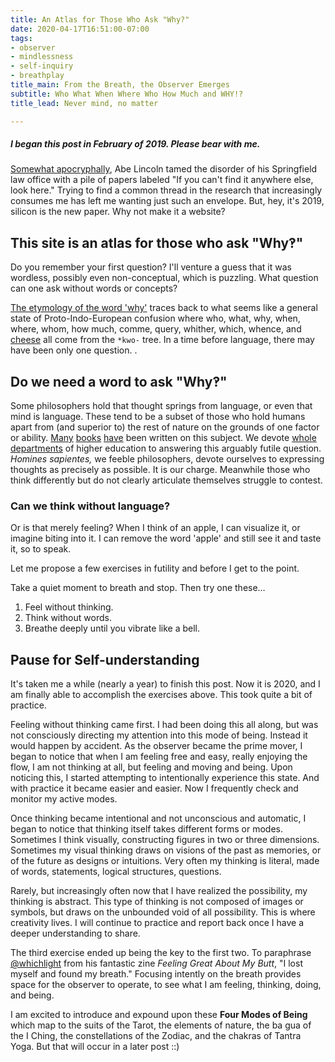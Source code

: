 ```yaml
---
title: An Atlas for Those Who Ask "Why?"
date: 2020-04-17T16:51:00-07:00
tags:
- observer
- mindlessness
- self-inquiry
- breathplay
title_main: From the Breath, the Observer Emerges
subtitle: Who What When Where Who How Much and WHY!?
title_lead: Never mind, no matter

---
```

##### I began this post in February of 2019. Please bear with me.

[Somewhat apocryphally](https://books.google.com/books?id=L8RVOCHtWXQC&pg=PA37&lpg=PA37&dq=%22if+you+can%27t+find+it+anywhere+else%22+%22look+in+this%22&source=bl&ots=LY5Y7SU_Aj&sig=ACfU3U2NsTh51nideVAVsI-kXhqWLbHarA&hl=en&sa=X&ved=2ahUKEwjmjMHood3gAhXH7oMKHRhbB9gQ6AEwAHoECAAQAQ#v=onepage&q=%22if%20you%20can't%20find%20it%20anywhere%20else%22%20%22look%20in%20this%22&f=false), Abe Lincoln tamed the disorder of his Springfield law office with a pile of papers labeled "If you can't find it anywhere else, look here." Trying to find a common thread in the research that increasingly consumes me has left me wanting just such an envelope. But, hey, it's 2019, silicon is the new paper. Why not make it a website?

## This site is an atlas for those who ask "Why‽"

Do you remember your first question? I'll venture a guess that it was wordless, possibly even non-conceptual, which is puzzling. What question can one ask without words or concepts?

[The etymology of the word 'why'](https://www.etymonline.com/word/*kwo-#etymonline_v_52739) traces back to what seems like a general state of Proto-Indo-European confusion where who, what, why, when, where, whom, how much, comme, query, whither, which, whence, and [cheese](https://www.etymonline.com/word/cheese?ref=etymonline_crossreference#etymonline_v_45485) all come from the `*kwo-` tree. In a time before language, there may have been only one question. .

## Do we need a word to ask "Why‽"

Some philosophers hold that thought springs from language, or even that mind is language. These tend to be a subset of those who hold humans apart from (and superior to) the rest of nature on the grounds of one factor or ability. [Many](https://www.goodreads.com/book/show/10986236-the-recursive-mind) [books](https://www.goodreads.com/book/show/20977059-human-purpose-and-transhuman-potential) [have](https://www.goodreads.com/book/show/14568718-the-marvelous-learning-animal) been written on this subject. We devote [whole departments](https://iho.asu.edu/) of higher education to answering this arguably futile question. _Homines sapientes,_ we feeble philosophers, devote ourselves to expressing thoughts as precisely as possible. It is our charge. Meanwhile those who think differently but do not clearly articulate themselves struggle to contest.

### Can we think without language?

Or is that merely feeling? When I think of an apple, I can visualize it, or imagine biting into it. I can remove the word 'apple' and still see it and taste it, so to speak.

Let me propose a few exercises in futility and before I get to the point.

Take a quiet moment to breath and stop. Then try one these…

1. Feel without thinking.
2. Think without words.
3. Breathe deeply until you vibrate like a bell.

## Pause for Self-understanding

It's taken me a while (nearly a year) to finish this post. Now it is 2020, and I am finally able to accomplish the exercises above. This took quite a bit of practice.

Feeling without thinking came first. I had been doing this all along, but was not consciously directing my attention into this mode of being. Instead it would happen by accident. As the observer became the prime mover, I began to notice that when I am feeling free and easy, really enjoying the flow, I am not thinking at all, but feeling and moving and being. Upon noticing this, I started attempting to intentionally experience this state. And with practice it became easier and easier. Now I frequently check and monitor my active modes.

Once thinking became intentional and not unconscious and automatic, I began to notice that thinking itself takes different forms or modes. Sometimes I think visually, constructing figures in two or three dimensions. Sometimes my visual thinking draws on visions of the past as memories, or of the future as designs or intuitions. Very often my thinking is literal, made of words, statements, logical structures, questions.

Rarely, but increasingly often now that I have realized the possibility, my thinking is abstract. This type of thinking is not composed of images or symbols, but draws on the unbounded void of all possibility. This is where creativity lives. I will continue to practice and report back once I have a deeper understanding to share.

The third exercise ended up being the key to the first two. To paraphrase [@whichlight](http://whichlight.com/ "Whichlight") from his fantastic zine _Feeling Great About My Butt_, "I lost myself and found my breath." Focusing intently on the breath provides space for the observer to operate, to see what I am feeling, thinking, doing, and being.

I am excited to introduce and expound upon these **Four Modes of Being** which map to the suits of the Tarot, the elements of nature, the ba gua of the I Ching, the constellations of the Zodiac, and the chakras of Tantra Yoga. But that will occur in a later post ::)